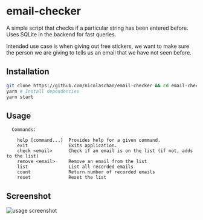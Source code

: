 # email-checker
A simple script that checks if a particular string has been entered before. Uses SQLite in the backend for fast queries.

Intended use case is when giving out free stickers, we want to make sure the person we are giving to tells us an email that we have not seen before.

## Installation
```bash
git clone https://github.com/nicolaschan/email-checker && cd email-checker
yarn # Install dependencies
yarn start
```

## Usage
```
  Commands:

    help [command...]  Provides help for a given command.
    exit               Exits application.
    check <email>      Check if an email is on the list (if not, adds to the list)
    remove <email>     Remove an email from the list
    list               List all recorded emails
    count              Return number of recorded emails
    reset              Reset the list
```

## Screenshot
![usage screenshot](https://i.imgur.com/06teJaD.png "Screenshot")
